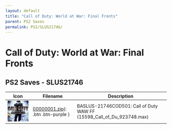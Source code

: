 ```yaml
---
layout: default
title: "Call of Duty: World at War: Final Fronts"
parent: PS2 Saves
permalink: PS2/SLUS21746/
---
```

# Call of Duty: World at War: Final Fronts

## PS2 Saves - SLUS21746

| Icon | Filename | Description |
|------|----------|-------------|
| ![Call of Duty: World at War: Final Fronts](icon0.png) | [00000001.zip](00000001.zip){: .btn .btn-purple } | BASLUS-21746COD501: Call of Duty WAW FF (15598_Call_of_Du_923748.max) |
